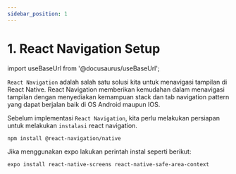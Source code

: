 ```yaml
---
sidebar_position: 1
---
```


# 1. React Navigation Setup

import useBaseUrl from '@docusaurus/useBaseUrl';


`React Navigation` adalah salah satu solusi kita untuk menavigasi tampilan di React Native. React Navigation memberikan kemudahan dalam menavigasi tampilan dengan menyediakan kemampuan stack dan tab navigation pattern yang dapat berjalan baik di OS Android maupun IOS.

Sebelum implementasi `React Navigation`, kita perlu melakukan persiapan untuk melakukan `instalasi` react navigation.

  ```bash
  npm install @react-navigation/native
  ```

Jika menggunakan expo lakukan perintah instal seperti berikut:
  ```bash
  expo install react-native-screens react-native-safe-area-context
  ```